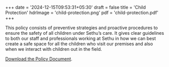 +++
date = '2024-12-15T09:53:31+05:30'
draft = false
title = 'Child Protection'
hdrImage = 'child-protection.png'
pdf = 'child-protection.pdf'
+++

This policy consists of preventive strategies and proactive procedures to ensure the safety of all children under Sethu’s care. It gives clear guidelines to both our staff and professionals working at Sethu in how we can best create a safe space for all the children who visit our premises and also when we interact with children out in the field.

[Download the Policy Document](/pdf/child-protection.pdf).
